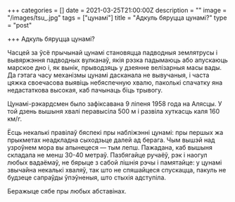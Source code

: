 +++
categories = []
date = 2021-03-25T21:00:00Z
description = ""
image = "/images/tsu_.jpg"
tags = ["цунамі"]
title = "Адкуль бяруцца цунамі?"
type = "post"

+++
Адкуль бяруцца цунамі?  
  
Часцей за ўсё прычынай цунамі становяцца падводныя землятрусы і вывяржэння падводных вулканаў, якія рэзка падымаюць або апускаюць марское дно і, як вынік, прыводзяць у дзеянне велізарныя масы вады. Да гэтага часу механізмы цунамі дасканала не вывучаныя, і часта цяжка своечасова выявіць небяспечную хвалю, паколькі спачатку яна недастаткова высокая, каб пачынаць біць трывогу.  
  
Цунамі-рэкардсмен было зафіксавана 9 ліпеня 1958 года на Алясцы. У той дзень вышыня хвалі перавысіла 500 м і развіла хуткасць каля 160 км/г.  
  
Ёсць некалькі правілаў бяспекі пры набліжэнні цунамі: пры першых жа прыкметах неадкладна сыходзьце далей ад берага. Чым вышэй над узроўнем мора вы апынецеся — тым лепш. Пажадана, каб вышыня складала не менш 30-40 метраў. Пазбягайце ручаёў, рэк і наогул любых вадаёмаў, не бярыце з сабой лішнія рэчы і памятайце: у цунамі звычайна некалькі хваляў, так што не спяшайцеся спускацца, пакуль не будзеце сапраўды ўпэўненыя, што стыхія адступіла.  
  
Беражыце сябе пры любых абставінах.